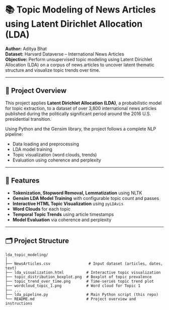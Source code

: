 # 📚 Topic Modeling of News Articles using Latent Dirichlet Allocation (LDA)

**Author:** Aditya Bhat  
**Dataset:** Harvard Dataverse – International News Articles  
**Objective:** Perform unsupervised topic modeling using Latent Dirichlet Allocation (LDA) on a corpus of news articles to uncover latent thematic structure and visualize topic trends over time.

---

## 🧠 Project Overview

This project applies **Latent Dirichlet Allocation (LDA)**, a probabilistic model for topic extraction, to a dataset of over 3,800 international news articles published during the politically significant period around the 2016 U.S. presidential transition.

Using Python and the Gensim library, the project follows a complete NLP pipeline:
- Data loading and preprocessing
- LDA model training
- Topic visualization (word clouds, trends)
- Evaluation using coherence and perplexity

---

## 🔧 Features

- **Tokenization, Stopword Removal, Lemmatization** using NLTK
- **Gensim LDA Model Training** with configurable topic count and passes
- **Interactive HTML Topic Visualization** using `pyLDAvis`
- **Word Clouds** for each topic
- **Temporal Topic Trends** using article timestamps
- **Model Evaluation** via coherence and perplexity

---

## 🗂️ Project Structure

```plaintext
lda_topic_modeling/
│
├── NewsArticles.csv                 # Input dataset (articles, dates, text)
├── lda_visualization.html          # Interactive topic visualization
├── topic_distribution_boxplot.png  # Boxplot of topic prevalence
├── topic_trend_over_time.png       # Time-series topic trend plot
├── wordcloud_topic_1.png           # Word cloud for Topic 1
├── ...
├── lda_pipeline.py                 # Main Python script (this repo)
└── README.md                       # Project overview and instructions
